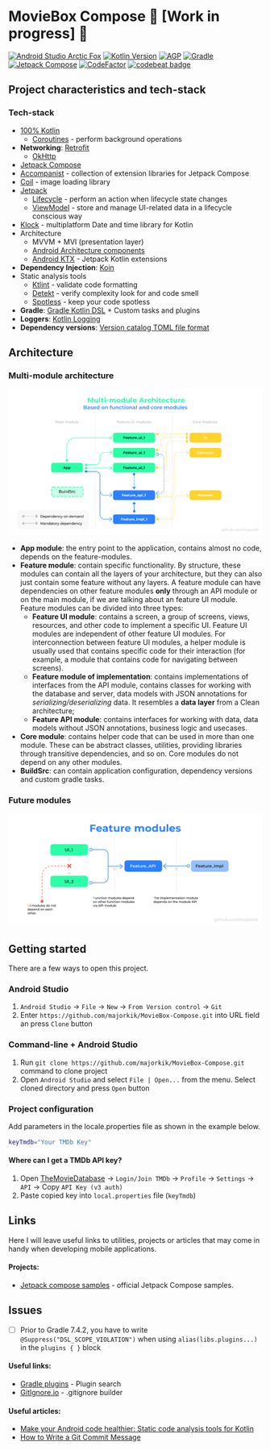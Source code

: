 # MovieBox Compose 🚧 [Work in progress] 🚧

[![Android Studio Arctic Fox](https://img.shields.io/badge/AS%20Dolphin-Canary%209-9cf)](https://developer.android.com/studio/preview) [![Kotlin Version](https://img.shields.io/badge/Kotlin-1.6.10-brightgreen)](https://kotlinlang.org)  [![AGP](https://img.shields.io/badge/AGP-7.1.2-blue)](https://developer.android.com/studio/releases/gradle-plugin)  [![Gradle](https://img.shields.io/badge/Gradle-7.4.2-blue)](https://gradle.org)  [![Jetpack Compose](https://img.shields.io/badge/Jetpack%20Compose-1.2.0--alpha06-blueviolet)](https://developer.android.com/jetpack/androidx/releases/compose) [![CodeFactor](https://www.codefactor.io/repository/github/majorkik/moviebox-compose/badge)](https://www.codefactor.io/repository/github/majorkik/moviebox-compose) [![codebeat badge](https://codebeat.co/badges/80853a65-81dc-46c1-8b63-7f4ee5c72bab)](https://codebeat.co/a/rodion/projects/github-com-majorkik-moviebox_compose-master)

## Project characteristics and tech-stack

### Tech-stack

- [100% Kotlin](https://kotlinlang.org/)
  + [Coroutines](https://kotlinlang.org/docs/reference/coroutines-overview.html) - perform
    background operations
- **Networking**: [Retrofit](https://square.github.io/retrofit/)
  + [OkHttp](https://github.com/square/okhttp)
- [Jetpack Compose](https://developer.android.com/jetpack/compose)
- [Accompanist](https://github.com/chrisbanes/accompanist) - collection of extension libraries for
  Jetpack Compose
- [Coil](https://github.com/coil-kt/coil) - image loading library
- [Jetpack](https://developer.android.com/jetpack/)
  - [Lifecycle](https://developer.android.com/topic/libraries/architecture/lifecycle) - perform an
    action when lifecycle state changes
  - [ViewModel](https://developer.android.com/topic/libraries/architecture/viewmodel) - store and
    manage UI-related data in a lifecycle conscious way
- [Klock](https://github.com/korlibs/klock) - multiplatform Date and time library for Kotlin
- Architecture
  - MVVM + MVI (presentation layer)
  - [Android Architecture components](https://developer.android.com/topic/libraries/architecture)
  - [Android KTX](https://developer.android.com/kotlin/ktx) - Jetpack Kotlin extensions
- **Dependency Injection**: [Koin](https://github.com/InsertKoinIO/koin)
- Static analysis tools
  - [Ktlint](https://github.com/pinterest/ktlint) - validate code formatting
  - [Detekt](https://github.com/arturbosch/detekt#with-gradle) - verify complexity look for and code
    smell
  - [Spotless](https://github.com/diffplug/spotless) - keep your code spotless
- **Gradle**: [Gradle Kotlin DSL](https://docs.gradle.org/current/userguide/kotlin_dsl.html) +
  Custom tasks and plugins
- **Loggers**: [Kotlin Logging](https://github.com/MicroUtils/kotlin-logging)
- **Dependency
  versions**: [Version catalog TOML file format](https://docs.gradle.org/current/userguide/platforms.html)

## Architecture

### Multi-module architecture

![Multi-module architecture](docs/image/multimodule-arch-future-core-modules.svg?raw=true)

- **App module**: the entry point to the application, contains almost no code, depends on the
  feature-modules.
- **Feature module**: contain specific functionality. By structure, these modules can contain all
  the layers of your architecture, but they can also just contain some feature without any layers. A
  feature module can have dependencies on other feature modules **only** through an API module or on
  the main module, if we are talking about an feature UI module. Feature modules can be divided into
  three types:
  - **Feature UI module**: contains a screen, a group of screens, views, resources, and other code
    to implement a specific UI. Feature UI modules are independent of other feature UI modules. For
    interconnection between feature UI modules, a helper module is usually used that contains
    specific code for their interaction (for example, a module that contains code for navigating
    between screens).
  - **Feature module of implementation**: contains implementations of interfaces from the API
    module, contains classes for working with the database and server, data models with JSON
    annotations for *serializing/deserializing* data. It resembles a **data layer** from a Clean
    architecture;
  - **Feature API module**: contains interfaces for working with data, data models without JSON
    annotations, business logic and usecases.
- **Core module**: contains helper code that can be used in more than one module. These can be
  abstract classes, utilities, providing libraries through transitive dependencies, and so on. Core
  modules do not depend on any other modules.
- **BuildSrc**: can contain application configuration, dependency versions and custom gradle tasks.

### Future modules

![Future modules](docs/image/future-modules.svg?raw=true)

## Getting started

There are a few ways to open this project.

### Android Studio

1. `Android Studio` -> `File` -> `New` -> `From Version control` -> `Git`
2. Enter `https://github.com/majorkik/MovieBox-Compose.git` into URL field an press `Clone` button

### Command-line + Android Studio

1. Run `git clone https://github.com/majorkik/MovieBox-Compose.git` command to clone project
2. Open `Android Studio` and select `File | Open...` from the menu. Select cloned directory and
   press `Open` button

### Project configuration

Add parameters in the locale.properties file as shown in the example below.

```bash
keyTmdb="Your TMDb Key"
```

#### Where can I get a TMDb API key?

1. Open [TheMovieDatabase](https://www.themoviedb.org/) -> `Login/Join TMDb` -> `Profile`
   -> `Settings` -> `API` -> Copy `API Key (v3 auth)`
2. Paste copied key into `local.properties` file (`keyTmdb`)

## Links

Here I will leave useful links to utilities, projects or articles that may come in handy when
developing mobile applications.

#### Projects:

- [Jetpack compose samples](https://github.com/android/compose-samples) - official Jetpack Compose
  samples.

## Issues

- [ ] Prior to Gradle 7.4.2, you have to write `@Suppress("DSL_SCOPE_VIOLATION")` when
  using `alias(libs.plugins...)` in the `plugins { }` block

#### Useful links:

- [Gradle plugins](https://plugins.gradle.org/plugin/com.diffplug.spotless) - Plugin search
- [GitIgnore.io](https://www.toptal.com/developers/gitignore) - .gitignore builder

#### Useful articles:

- [Make your Android code healthier: Static code analysis tools for Kotlin](https://www.rockandnull.com/static-code-analysis-android/)
- [How to Write a Git Commit Message](https://chris.beams.io/posts/git-commit/)
